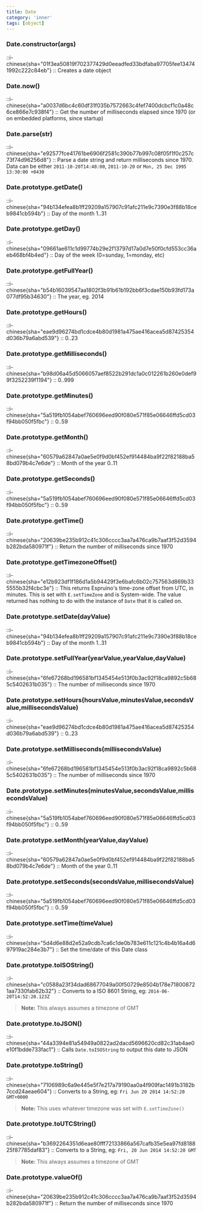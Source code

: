 ```yaml
---
title: Date
category: 'inner'
tags: [object]
---
```


<!--constructor--> 
<!--1--> 

### Date.constructor(args)

::i-chinese{sha="01f3ea50819f702377429d0eeadfed33bdfaba97705fee134741992c222c84eb"}
::
Creates a date object

<!--2--> 

### Date.now()

::i-chinese{sha="a0037d6bc4c60df31f035b7572663c4fef7400dcbcf1c0a48c6ce866e7c938f4"}
::
Get the number of milliseconds elapsed since 1970 (or on embedded platforms, since startup)

### Date.parse(str)

::i-chinese{sha="e92577fce41761be6906f2581c390b77b997c08f05f1f0c257c73f74d96256d8"}
::
Parse a date string and return milliseconds since 1970. Data can be either `2011-10-20T14:48:00`, `2011-10-20` or `Mon, 25 Dec 1995 13:30:00 +0430`

<!--23--> 

### Date.prototype.getDate()

::i-chinese{sha="94b134efea8b1ff29209a157907c91afc211e9c7390e3f88b18ceb9841cb594b"}
::
Day of the month 1..31

### Date.prototype.getDay()

::i-chinese{sha="09661ae611c1d99774b29e2f13797d17a0d7e50f0cfd553cc36aeb468bf4b4ed"}
::
Day of the week (0=sunday, 1=monday, etc)

### Date.prototype.getFullYear()

::i-chinese{sha="b54b16039547aa1802f3b91b61b192bb6f3cdae150b93fd173a077df95b34630"}
::
The year, eg. 2014

### Date.prototype.getHours()

::i-chinese{sha="eae9d96274bd1cdce4b80d1981a475ae416acea5d87425354d036b79a6abd539"}
::
0..23

### Date.prototype.getMilliseconds()

::i-chinese{sha="b98d06a45d5066057aef8522b291dc1a0c012261b260e0def99f3252239f1194"}
::
0..999

### Date.prototype.getMinutes()

::i-chinese{sha="5a519fb1054abef760696eed90f080e571f85e06646ffd5cd03f94bb050f5fbc"}
::
0..59

### Date.prototype.getMonth()

::i-chinese{sha="60579a62847a0ae5e0f9d0bf452ef914484ba9f22f82188ba58bd079b4c7e6de"}
::
Month of the year 0..11

### Date.prototype.getSeconds()

::i-chinese{sha="5a519fb1054abef760696eed90f080e571f85e06646ffd5cd03f94bb050f5fbc"}
::
0..59

### Date.prototype.getTime()

::i-chinese{sha="20639be235b912c41c306cccc3aa7a476ca9b7aaf3f52d3594b282bda580971f"}
::
Return the number of milliseconds since 1970

### Date.prototype.getTimezoneOffset()

::i-chinese{sha="e12b923df1f186d1a5b94429f3e6bafc6b02c757563d869b335555b32f4cbc3e"}
::
This returns Espruino's time-zone offset from UTC, in minutes.
This is set with `E.setTimeZone` and is System-wide. The value returned
has nothing to do with the instance of `Date` that it is called on.

### Date.prototype.setDate(dayValue)

::i-chinese{sha="94b134efea8b1ff29209a157907c91afc211e9c7390e3f88b18ceb9841cb594b"}
::
Day of the month 1..31

### Date.prototype.setFullYear(yearValue,yearValue,dayValue)

::i-chinese{sha="6fe67268bd196581bf1345454e513f0b3ac92f18ca9892c5b685c5402631b035"}
::
The number of milliseconds since 1970

### Date.prototype.setHours(hoursValue,minutesValue,secondsValue,millisecondsValue)

::i-chinese{sha="eae9d96274bd1cdce4b80d1981a475ae416acea5d87425354d036b79a6abd539"}
::
0..23

### Date.prototype.setMilliseconds(millisecondsValue)

::i-chinese{sha="6fe67268bd196581bf1345454e513f0b3ac92f18ca9892c5b685c5402631b035"}
::
The number of milliseconds since 1970

### Date.prototype.setMinutes(minutesValue,secondsValue,millisecondsValue)

::i-chinese{sha="5a519fb1054abef760696eed90f080e571f85e06646ffd5cd03f94bb050f5fbc"}
::
0..59

### Date.prototype.setMonth(yearValue,dayValue)

::i-chinese{sha="60579a62847a0ae5e0f9d0bf452ef914484ba9f22f82188ba58bd079b4c7e6de"}
::
Month of the year 0..11

### Date.prototype.setSeconds(secondsValue,millisecondsValue)

::i-chinese{sha="5a519fb1054abef760696eed90f080e571f85e06646ffd5cd03f94bb050f5fbc"}
::
0..59

### Date.prototype.setTime(timeValue)

::i-chinese{sha="5d4d6e88d2e52a9cdb7ca6c1de0b783e611c121c4b4b16a4d697919ac284e3b7"}
::
Set the time/date of this Date class

### Date.prototype.toISOString()

::i-chinese{sha="c0588a23f34dad68677049a00f50729e8504b178e718008721aa7330fab62b32"}
::
Converts to a ISO 8601 String, eg: `2014-06-20T14:52:20.123Z`

>**Note:** This always assumes a timezone of GMT

### Date.prototype.toJSON()

::i-chinese{sha="44a3394e81a54949a0822ad2dacd5696620cd82c31ab4ae0e10f1bdde733fac1"}
::
Calls `Date.toISOString` to output this date to JSON

### Date.prototype.toString()

::i-chinese{sha="7106989c6a9e445e5f7e217a79190aa0a4f909fac1491b3182b7ccd24aeae604"}
::
Converts to a String, eg: `Fri Jun 20 2014 14:52:20 GMT+0000`

> **Note:** This uses whatever timezone was set with `E.setTimeZone()`

### Date.prototype.toUTCString()

::i-chinese{sha="b3692264351d6eae80fff72133866a567cafb35e5ea97fd818825f87785daf83"}
::
Converts to a String, eg: `Fri, 20 Jun 2014 14:52:20 GMT`

> **Note:** This always assumes a timezone of GMT

### Date.prototype.valueOf()

::i-chinese{sha="20639be235b912c41c306cccc3aa7a476ca9b7aaf3f52d3594b282bda580971f"}
::
Return the number of milliseconds since 1970
